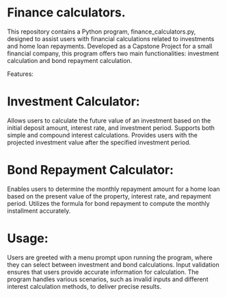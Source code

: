# Finance calculators.
This repository contains a Python program, finance_calculators.py, designed to assist users with financial calculations related to investments and home loan repayments. Developed as a Capstone Project for a small financial company, this program offers two main functionalities: investment calculation and bond repayment calculation.

Features:
# Investment Calculator:
Allows users to calculate the future value of an investment based on the initial deposit amount, interest rate, and investment period.
Supports both simple and compound interest calculations.
Provides users with the projected investment value after the specified investment period.

# Bond Repayment Calculator:
Enables users to determine the monthly repayment amount for a home loan based on the present value of the property, interest rate, and repayment period.
Utilizes the formula for bond repayment to compute the monthly installment accurately.

# Usage:
Users are greeted with a menu prompt upon running the program, where they can select between investment and bond calculations.
Input validation ensures that users provide accurate information for calculation.
The program handles various scenarios, such as invalid inputs and different interest calculation methods, to deliver precise results.
